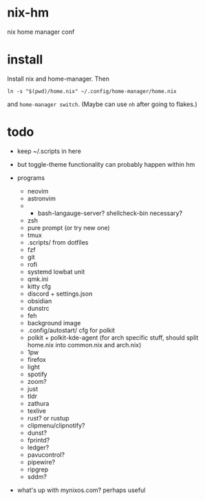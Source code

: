 # nix-hm

nix home manager conf

# install

Install nix and home-manager. Then

```
ln -s "$(pwd)/home.nix" ~/.config/home-manager/home.nix
```

and `home-manager switch`. (Maybe can use `nh` after going to flakes.)

# todo

- keep ~/.scripts in here
- but toggle-theme functionality can probably happen within hm
- programs

  - neovim
  - astronvim
  - - bash-langauge-server? shellcheck-bin necessary?
  - zsh
  - pure prompt (or try new one)
  - tmux
  - .scripts/ from dotfiles
  - fzf
  - git
  - rofi
  - systemd lowbat unit
  - qmk.ini
  - kitty cfg
  - discord + settings.json
  - obsidian
  - dunstrc
  - feh
  - background image
  - .config/autostart/ cfg for polkit
  - polkit + polkit-kde-agent (for arch specific stuff, should split home.nix into common.nix and arch.nix)
  - 1pw
  - firefox
  - light
  - spotify
  - zoom?
  - just
  - tldr
  - zathura
  - texlive
  - rust? or rustup
  - clipmenu/clipnotify?
  - dunst?
  - fprintd?
  - ledger?
  - pavucontrol?
  - pipewire?
  - ripgrep
  - sddm?

- what's up with mynixos.com? perhaps useful
